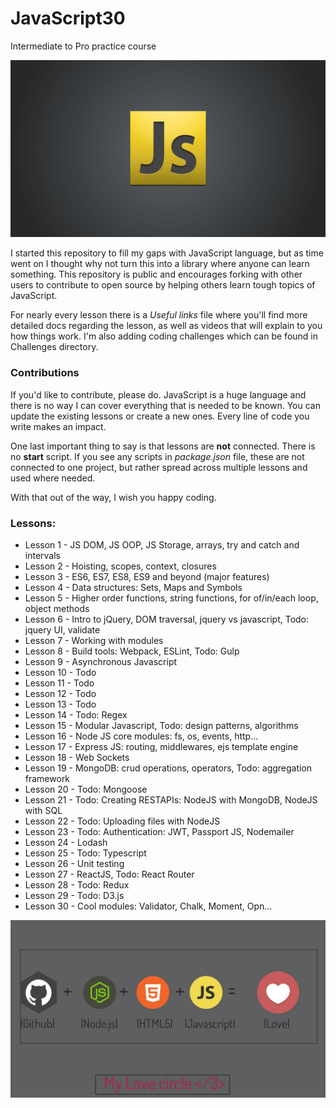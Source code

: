 # JavaScript30
Intermediate to Pro practice course

![](readMe_img/js-logo.jpg)

I started this repository to fill my gaps with JavaScript language, but as time went on I thought why not turn this into a library
where anyone can learn something. 
This repository is public and encourages forking with other users to contribute to open source by helping others learn
tough topics of JavaScript.

For nearly every lesson there is a *Useful links* file where you'll find more detailed docs regarding the lesson,
as well as videos that will explain to you how things work. 
I'm also adding coding challenges which can be found in Challenges directory.

### Contributions

If you'd like to contribute, please do. JavaScript is a huge language and there is no way I can cover everything that is needed to be known. 
You can update the existing lessons or create a new ones. Every line of code you write makes an impact.

One last important thing to say is that lessons are **not** connected. 
There is no **start** script. If you see any scripts in *package.json* file, these are not connected to one project, but rather spread across multiple lessons and used where needed.


With that out of the way, I wish you happy coding. 

### Lessons: 
* Lesson 1 - JS DOM, JS OOP, JS Storage, arrays, try and catch and intervals
* Lesson 2 - Hoisting, scopes, context, closures
* Lesson 3 - ES6, ES7, ES8, ES9 and beyond (major features)
* Lesson 4 - Data structures: Sets, Maps and Symbols
* Lesson 5 - Higher order functions, string functions, for of/in/each loop, object methods
* Lesson 6 - Intro to jQuery, DOM traversal, jquery vs javascript, Todo: jquery UI, validate
* Lesson 7 - Working with modules
* Lesson 8 - Build tools: Webpack, ESLint, Todo: Gulp
* Lesson 9 - Asynchronous Javascript
* Lesson 10 - Todo
* Lesson 11 - Todo
* Lesson 12 - Todo
* Lesson 13 - Todo
* Lesson 14 - Todo: Regex
* Lesson 15 - Modular Javascript, Todo: design patterns, algorithms
* Lesson 16 - Node JS core modules: fs, os, events, http...
* Lesson 17 - Express JS: routing, middlewares, ejs template engine
* Lesson 18 - Web Sockets
* Lesson 19 - MongoDB: crud operations, operators, Todo: aggregation framework
* Lesson 20 - Todo: Mongoose
* Lesson 21 - Todo: Creating RESTAPIs: NodeJS with MongoDB, NodeJS with SQL
* Lesson 22 - Todo: Uploading files with NodeJS
* Lesson 23 - Todo: Authentication: JWT, Passport JS, Nodemailer
* Lesson 24 - Lodash
* Lesson 25 - Todo: Typescript 
* Lesson 26 - Unit testing
* Lesson 27 - ReactJS, Todo: React Router
* Lesson 28 - Todo: Redux
* Lesson 29 - Todo: D3.js
* Lesson 30 - Cool modules: Validator, Chalk, Moment, Opn...

![](readMe_img/js-git-node.jpg)
